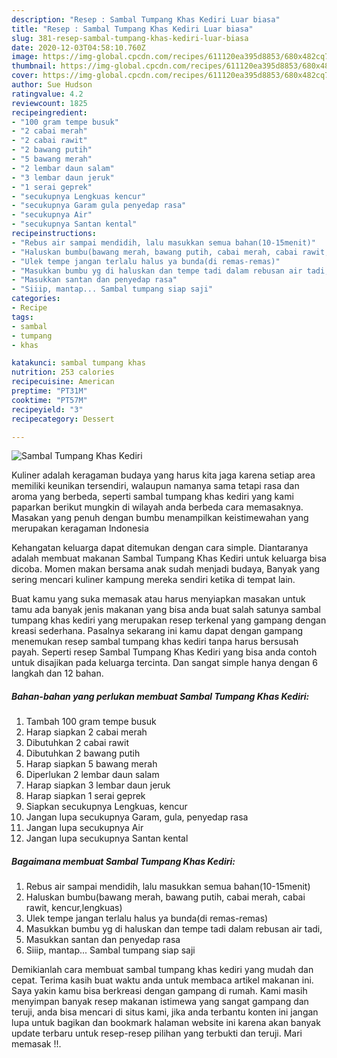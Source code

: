 ```yaml
---
description: "Resep : Sambal Tumpang Khas Kediri Luar biasa"
title: "Resep : Sambal Tumpang Khas Kediri Luar biasa"
slug: 381-resep-sambal-tumpang-khas-kediri-luar-biasa
date: 2020-12-03T04:58:10.760Z
image: https://img-global.cpcdn.com/recipes/611120ea395d8853/680x482cq70/sambal-tumpang-khas-kediri-foto-resep-utama.jpg
thumbnail: https://img-global.cpcdn.com/recipes/611120ea395d8853/680x482cq70/sambal-tumpang-khas-kediri-foto-resep-utama.jpg
cover: https://img-global.cpcdn.com/recipes/611120ea395d8853/680x482cq70/sambal-tumpang-khas-kediri-foto-resep-utama.jpg
author: Sue Hudson
ratingvalue: 4.2
reviewcount: 1825
recipeingredient:
- "100 gram tempe busuk"
- "2 cabai merah"
- "2 cabai rawit"
- "2 bawang putih"
- "5 bawang merah"
- "2 lembar daun salam"
- "3 lembar daun jeruk"
- "1 serai geprek"
- "secukupnya Lengkuas kencur"
- "secukupnya Garam gula penyedap rasa"
- "secukupnya Air"
- "secukupnya Santan kental"
recipeinstructions:
- "Rebus air sampai mendidih, lalu masukkan semua bahan(10-15menit)"
- "Haluskan bumbu(bawang merah, bawang putih, cabai merah, cabai rawit, kencur,lengkuas)"
- "Ulek tempe jangan terlalu halus ya bunda(di remas-remas)"
- "Masukkan bumbu yg di haluskan dan tempe tadi dalam rebusan air tadi,"
- "Masukkan santan dan penyedap rasa"
- "Siiip, mantap... Sambal tumpang siap saji"
categories:
- Recipe
tags:
- sambal
- tumpang
- khas

katakunci: sambal tumpang khas 
nutrition: 253 calories
recipecuisine: American
preptime: "PT31M"
cooktime: "PT57M"
recipeyield: "3"
recipecategory: Dessert

---
```



![Sambal Tumpang Khas Kediri](https://img-global.cpcdn.com/recipes/611120ea395d8853/680x482cq70/sambal-tumpang-khas-kediri-foto-resep-utama.jpg)

Kuliner adalah keragaman budaya yang harus kita jaga karena setiap area memiliki keunikan tersendiri, walaupun namanya sama tetapi rasa dan aroma yang berbeda, seperti sambal tumpang khas kediri yang kami paparkan berikut mungkin di wilayah anda berbeda cara memasaknya. Masakan yang penuh dengan bumbu menampilkan keistimewahan yang merupakan keragaman Indonesia

Kehangatan keluarga dapat ditemukan dengan cara simple. Diantaranya adalah membuat makanan Sambal Tumpang Khas Kediri untuk keluarga bisa dicoba. Momen makan bersama anak sudah menjadi budaya, Banyak yang sering mencari kuliner kampung mereka sendiri ketika di tempat lain.



Buat kamu yang suka memasak atau harus menyiapkan masakan untuk tamu ada banyak jenis makanan yang bisa anda buat salah satunya sambal tumpang khas kediri yang merupakan resep terkenal yang gampang dengan kreasi sederhana. Pasalnya sekarang ini kamu dapat dengan gampang menemukan resep sambal tumpang khas kediri tanpa harus bersusah payah.
Seperti resep Sambal Tumpang Khas Kediri yang bisa anda contoh untuk disajikan pada keluarga tercinta. Dan sangat simple hanya dengan 6 langkah dan 12 bahan.


<!--inarticleads1-->

##### Bahan-bahan yang perlukan membuat Sambal Tumpang Khas Kediri:

1. Tambah 100 gram tempe busuk
1. Harap siapkan 2 cabai merah
1. Dibutuhkan 2 cabai rawit
1. Dibutuhkan 2 bawang putih
1. Harap siapkan 5 bawang merah
1. Diperlukan 2 lembar daun salam
1. Harap siapkan 3 lembar daun jeruk
1. Harap siapkan 1 serai geprek
1. Siapkan secukupnya Lengkuas, kencur
1. Jangan lupa secukupnya Garam, gula, penyedap rasa
1. Jangan lupa secukupnya Air
1. Jangan lupa secukupnya Santan kental




<!--inarticleads2-->

##### Bagaimana membuat  Sambal Tumpang Khas Kediri:

1. Rebus air sampai mendidih, lalu masukkan semua bahan(10-15menit)
1. Haluskan bumbu(bawang merah, bawang putih, cabai merah, cabai rawit, kencur,lengkuas)
1. Ulek tempe jangan terlalu halus ya bunda(di remas-remas)
1. Masukkan bumbu yg di haluskan dan tempe tadi dalam rebusan air tadi,
1. Masukkan santan dan penyedap rasa
1. Siiip, mantap... Sambal tumpang siap saji




Demikianlah cara membuat sambal tumpang khas kediri yang mudah dan cepat. Terima kasih buat waktu anda untuk membaca artikel makanan ini. Saya yakin kamu bisa berkreasi dengan gampang di rumah. Kami masih menyimpan banyak resep makanan istimewa yang sangat gampang dan teruji, anda bisa mencari di situs kami, jika anda terbantu konten ini jangan lupa untuk bagikan dan bookmark halaman website ini karena akan banyak update terbaru untuk resep-resep pilihan yang terbukti dan teruji. Mari memasak !!. 
